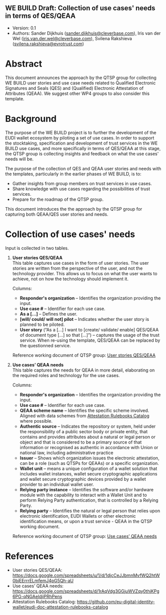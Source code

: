 ## WE BUILD Draft: Collection of use cases' needs in terms of QES/QEAA 

* Version: 0.1  
* Authors: Sander Dijkhuis (sander.dijkhuis@cleverbase.com), Iris van der Wel (iris.van.der.wel@cleverbase.com), Svilena Rakshieva (svilena.rakshieva@evrotrust.com)

# Abstract

This document announces the approach by the QTSP group for collecting WE BUILD user stories and use case needs related to Qualified Electronic Signatures and Seals (QES) and (Qualified) Electronic Attestation of Attributes (QEAA). We suggest other WP4 groups to also consider this template.

# Background

The purpose of the WE BUILD project is to further the development of the EUDI wallet ecosystem by piloting a set of use cases. In order to support the stocktaking, specification and development of trust services in the WE BUILD use cases, and more specifically in terms of QES/QEAA at this stage, the QTSP group is collecting insights and feedback on what the use cases' needs will be.

The purpose of the collection of QES and QEAA user stories and needs with the templates, particularly in the earlier phases of WE BUILD, is to:
- Gather insights from group members on trust services in use cases.
- Share knowledge with use cases regarding the possibilities of trust services.
- Prepare for the roadmap of the QTSP group.

This document introduces the the approach by the QTSP group for capturing both QEAA/QES user stories and needs.

# Collection of use cases' needs

Input is collected in two tables. 

1. **User stories QES/QEAA**  
   This table captures use cases in the form of user stories. The user stories are written from the perspective of the user, and not the technology provider. This allows us to focus on what the user wants to achieve, not on how the technology should implement it.  

   Columns:  
   - **Responder's organization** – Identifies the organization providing the input.
   - **Use case #** – Identifier for each use case.
   - **As a [...]** – Defines the user.
   - **[will/ could/ will not] pilot** – Indicates whether the user story is planned to be piloted.
   - **User story** (“As a [...] I want to [create/ validate/ enable] QES/QEAA of document type [...] so that [...]”) – captures the usage of the trust service. When re-using the template, QES/QEAA can be replaced by the questionned service. 
     
   Reference working document of QTSP group: [User stories QES/QEAA](https://docs.google.com/spreadsheets/u/1/d/1djcCeJJbmnMvfWQ2htW0bjEErrrELmfemJ4pG5Qh-aU)

2. **Use cases’ QEAA needs**  
   This table captures the needs for QEAA in more detail, elaborating on the required roles and technology for the use cases.  

    Columns:  
   - **Responder's organization** – Identifies the organization providing the input.
   - **Use case #** – Identifier for each use case.
   - **QEAA scheme name** – Identifies the specific scheme involved. Aligned with data schemes from [Attestation Rulebooks Catalog](https://github.com/eu-digital-identity-wallet/eudi-doc-attestation-rulebooks-catalog) where possible.
   - **Authentic source** – Indicates the repository or system, held under the responsibility of a public sector body or private entity, that contains and provides attributes about a natural or legal person or object and that is considered to be a primary source of that information or recognised as authentic in accordance with Union or national law, including administrative practice
   -  **Issuer** – Shows which organization issues the electronic attestation, can be a role (such as QTSPs for QEAAs) or a specific organization.
   -  **Wallet unit** – means a unique configuration of a wallet solution that includes wallet instances, wallet secure cryptographic applications and wallet secure cryptographic devices provided by a wallet provider to an individual wallet user.
   -  **Relying party instance** – Identifies the software and/or hardware module with the capability to interact with a Wallet Unit and to perform Relying Party authentication, that is controlled by a Relying Party.
   -  **Relying party** – Identifies the natural or legal person that relies upon electronic identification, EUDI Wallets or other electronic identification means, or upon a trust service - QEAA in the QTSP working document.

   Reference working document of QTSP group: [Use cases’ QEAA needs](https://docs.google.com/spreadsheets/d/1rAqVdg3GGjuWVZqy0thjKPg6PG-qNGAeldjiPRhPens)
   
# References

- User stories QES/QEAA: https://docs.google.com/spreadsheets/u/1/d/1djcCeJJbmnMvfWQ2htW0bjEErrrELmfemJ4pG5Qh-aU
- Use cases’ QEAA needs: https://docs.google.com/spreadsheets/d/1rAqVdg3GGjuWVZqy0thjKPg6PG-qNGAeldjiPRhPens
- Attestation Rulebooks Catalog: https://github.com/eu-digital-identity-wallet/eudi-doc-attestation-rulebooks-catalog
